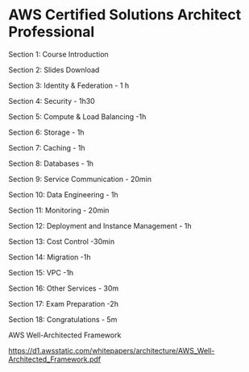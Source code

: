 # AWS Certified Solutions Architect Professional

Section 1: Course Introduction

Section 2: Slides Download

Section 3: Identity & Federation - 1 h

Section 4: Security - 1h30

Section 5: Compute & Load Balancing -1h

Section 6: Storage - 1h

Section 7: Caching - 1h

Section 8: Databases - 1h

Section 9: Service Communication  - 20min

Section 10: Data Engineering - 1h

Section 11: Monitoring - 20min

Section 12: Deployment and Instance Management - 1h

Section 13: Cost Control -30min

Section 14: Migration -1h

Section 15: VPC -1h

Section 16: Other Services - 30m

Section 17: Exam Preparation -2h

Section 18: Congratulations - 5m



AWS Well-Architected Framework

https://d1.awsstatic.com/whitepapers/architecture/AWS_Well-Architected_Framework.pdf